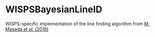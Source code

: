 # WISPSBayesianLineID
WISPS-specific implementation of the line finding algorithm from [M. Maseda et al. (2016)](https://arxiv.org/pdf/1608.01674v1.pdf)

